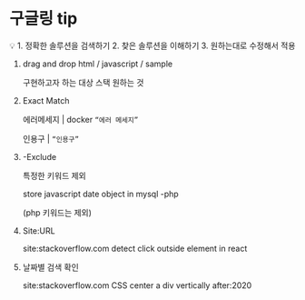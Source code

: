# 구글링 tip

<aside>
💡 1. 정확한 솔루션을 검색하기
2. 찾은 솔루션을 이해하기
3. 원하는대로 수정해서 적용

</aside>

1. drag and drop html / javascript / sample
    
    구현하고자 하는 대상        스택         원하는 것
    
2. Exact Match
    
    에러메세지 | docker `“에러 메세지”`
    
    인용구 | `“인용구”`
    
3. -Exclude
    
    특정한 키워드 제외
    
    store javascript date object in mysql -php
    
    (php 키워드는 제외)
    
4. Site:URL
    
    site:stackoverflow.com detect click outside element in react
    
5. 날짜별 검색 확인
    
    site:stackoverflow.com CSS center a div vertically after:2020